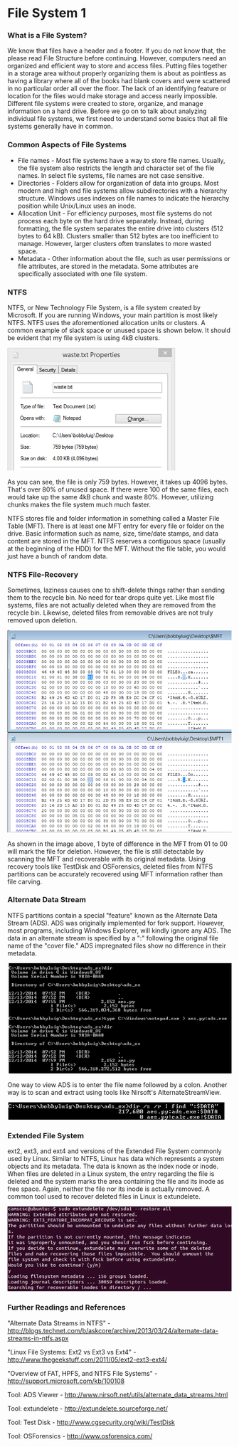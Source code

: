 # File System 1

### What is a File System?

We know that files have a header and a footer. If you do not know that, the please read File Structure before continuing. However, computers need an organized and efficient way to store and access files. Putting files together in a storage area without properly organizing them is about as pointless as having a library where all of the books had blank covers and were scattered in no particular order all over the floor. The lack of an identifying feature or location for the files would make storage and access nearly impossible. Different file systems were created to store, organize, and manage information on a hard drive. Before we go on to talk about analyzing individual file systems, we first need to understand some basics that all file systems generally have in common.

### Common Aspects of File Systems

* File names - Most file systems have a way to store file names. Usually, the file system also restricts the length and character set of the file names. In select file systems, file names are not case sensitive.
* Directories - Folders allow for organization of data into groups. Most modern and high end file systems allow subdirectories with a hierarchy structure. Windows uses indexes on file names to indicate the hierarchy position while Unix/Linux uses an inode.
* Allocation Unit - For efficiency purposes, most file systems do not process each byte on the hard drive separately. Instead, during formatting, the file system separates the entire drive into clusters (512 bytes to 64 kB). Clusters smaller than 512 bytes are too inefficient to manage. However, larger clusters often translates to more wasted space.
* Metadata - Other information about the file, such as user permissions or file attributes, are stored in the metadata. Some attributes are specifically associated with one file system.

### NTFS

NTFS, or New Technology File System, is a file system created by Microsoft. If you are running Windows, your main partition is most likely NTFS. NTFS uses the aforementioned allocation units or clusters. A common example of slack space or unused space is shown below. It should be evident that my file system is using 4kB clusters.

![](waste.png "Figure 1: A text file under the 4kB cluster size")

As you can see, the file is only 759 bytes. However, it takes up 4096 bytes. That's over 80% of unused space. If there were 100 of the same files, each would take up the same 4kB chunk and waste 80%. However, utilizing chunks makes the file system much much faster.

NTFS stores file and folder information in something called a Master File Table (MFT). There is at least one MFT entry for every file or folder on the drive. Basic information such as name, size, time/date stamps, and data content are stored in the MFT. NTFS reserves a contiguous space (usually at the beginning of the HDD) for the MFT. Without the file table, you would just have a bunch of random data.

### NTFS File-Recovery

Sometimes, laziness causes one to shift-delete things rather than sending them to the recycle bin. No need for tear drops quite yet. Like most file systems, files are not actually deleted when they are removed from the recycle bin. Likewise, deleted files from removable drives are not truly removed upon deletion.

![](diff.png "Figure 2: A 1 byte difference marks for deletion")

As shown in the image above, 1 byte of difference in the MFT from 01 to 00 will mark the file for deletion. However, the file is still detectable by scanning the MFT and recoverable with its original metadata. Using recovery tools like TestDisk and OSForensics, deleted files from NTFS partitions can be accurately recovered using MFT information rather than file carving.

### Alternate Data Stream

NTFS partitions contain a special "feature" known as the Alternate Data Stream (ADS). ADS was originally implemented for fork support. However, most programs, including Windows Explorer, will kindly ignore any ADS. The data in an alternate stream is specified by a ":" following the original file name of the "cover file." ADS impregnated files show no difference in their metadata.

![](ads1.png "Figure 3: Insertion of notepad.exe into aes.py:ads.exe")

One way to view ADS is to enter the file name followed by a colon. Another way is to scan and extract using tools like Nirsoft's AlternateStreamView.

![](ads2.png "Figure 4: Scan for ADS using dir command")

### Extended File System

ext2, ext3, and ext4 and versions of the Extended File System commonly used by Linux. Similar to NTFS, Linux has data which represents a system objects and its metadata. The data is known as the index node or inode. When files are deleted in a Linux system, the entry regarding the file is deleted and the system marks the area containing the file and its inode as free space. Again, neither the file nor its inode is actually removed. A common tool used to recover deleted files in Linux is extundelete.

![](inode.png "Figure 5: Running extundelete on a mounted /dev/sda1")

### Further Readings and References

"Alternate Data Streams in NTFS" - http://blogs.technet.com/b/askcore/archive/2013/03/24/alternate-data-streams-in-ntfs.aspx

"Linux File Systems: Ext2 vs Ext3 vs Ext4" - http://www.thegeekstuff.com/2011/05/ext2-ext3-ext4/

"Overview of FAT, HPFS, and NTFS File Systems" - http://support.microsoft.com/kb/100108

Tool: ADS Viewer - http://www.nirsoft.net/utils/alternate_data_streams.html

Tool: extundelete - http://extundelete.sourceforge.net/

Tool: Test Disk - http://www.cgsecurity.org/wiki/TestDisk

Tool: OSForensics - http://www.osforensics.com/
